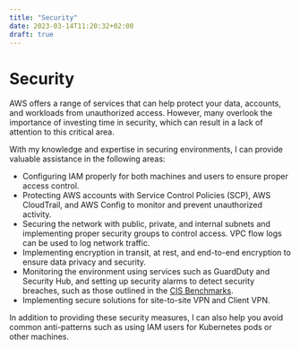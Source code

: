 ```yaml
---
title: "Security"
date: 2023-03-14T11:20:32+02:00
draft: true
---
```


# Security

AWS offers a range of services that can help protect your data, accounts, and workloads from unauthorized access. However, many overlook the importance of investing time in security, which can result in a lack of attention to this critical area.

With my knowledge and expertise in securing environments, I can provide valuable assistance in the following areas:

* Configuring IAM properly for both machines and users to ensure proper access control.
* Protecting AWS accounts with Service Control Policies (SCP), AWS CloudTrail, and AWS Config to monitor and prevent unauthorized activity.
* Securing the network with public, private, and internal subnets and implementing proper security groups to control access. VPC flow logs can be used to log network traffic.
* Implementing encryption in transit, at rest, and end-to-end encryption to ensure data privacy and security.
* Monitoring the environment using services such as GuardDuty and Security Hub, and setting up security alarms to detect security breaches, such as those outlined in the [CIS Benchmarks](https://aws.amazon.com/what-is/cis-benchmarks/).
* Implementing secure solutions for site-to-site VPN and Client VPN.

In addition to providing these security measures, I can also help you avoid common anti-patterns such as using IAM users for Kubernetes pods or other machines.
